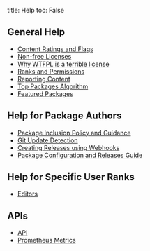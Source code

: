 title: Help
toc: False

## General Help

* [Content Ratings and Flags](content_flags)
* [Non-free Licenses](non_free)
* [Why WTFPL is a terrible license](wtfpl)
* [Ranks and Permissions](ranks_permissions)
* [Reporting Content](reporting)
* [Top Packages Algorithm](top_packages)
* [Featured Packages](featured)

## Help for Package Authors

* [Package Inclusion Policy and Guidance](/policy_and_guidance/)
* [Git Update Detection](update_config)
* [Creating Releases using Webhooks](release_webhooks)
* [Package Configuration and Releases Guide](package_config)

## Help for Specific User Ranks

* [Editors](editors)

## APIs

* [API](api)
* [Prometheus Metrics](metrics)
